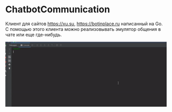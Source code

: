 # ChatbotCommunication
Клиент для сайтов https://xu.su, https://botinplace.ru написанный на Go. С помощью этого клиента можно реализовывать эмулятор общения в чате или еще где-нибудь. 

<img src="Demo/demo.gif"  />
